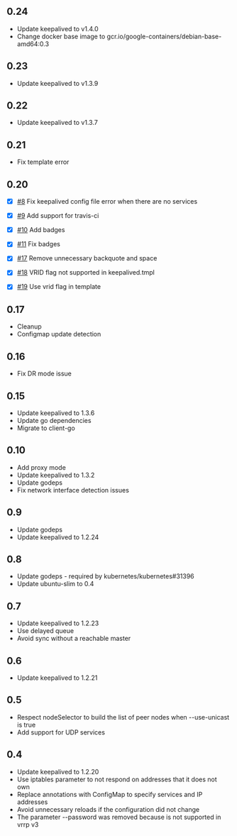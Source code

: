 ## 0.24

- Update keepalived to v1.4.0
- Change docker base image to gcr.io/google-containers/debian-base-amd64:0.3

## 0.23

- Update keepalived to v1.3.9

## 0.22

- Update keepalived to v1.3.7

## 0.21

- Fix template error

## 0.20

- [X] [#8](https://github.com/aledbf/kube-keepalived-vip/pull/8) Fix keepalived config file error when there are no services
- [X] [#9](https://github.com/aledbf/kube-keepalived-vip/pull/9) Add support for travis-ci
- [X] [#10](https://github.com/aledbf/kube-keepalived-vip/pull/10) Add badges
- [X] [#11](https://github.com/aledbf/kube-keepalived-vip/pull/11) Fix badges
- [X] [#17](https://github.com/aledbf/kube-keepalived-vip/pull/17) Remove unnecessary backquote and space
- [X] [#18](https://github.com/aledbf/kube-keepalived-vip/pull/18) VRID flag not supported in keepalived.tmpl
- [X] [#19](https://github.com/aledbf/kube-keepalived-vip/pull/19) Use vrid flag in template


## 0.17
- Cleanup
- Configmap update detection

## 0.16
- Fix DR mode issue

## 0.15
- Update keepalived to 1.3.6
- Update go dependencies
- Migrate to client-go

## 0.10
- Add proxy mode
- Update keepalived to 1.3.2
- Update godeps
- Fix network interface detection issues

## 0.9
- Update godeps
- Update keepalived to 1.2.24

## 0.8
- Update godeps - required by  kubernetes/kubernetes#31396
- Update ubuntu-slim to 0.4

## 0.7
- Update keepalived to 1.2.23
- Use delayed queue
- Avoid sync without a reachable master

## 0.6
- Update keepalived to 1.2.21

## 0.5
- Respect nodeSelector to build the list of peer nodes when --use-unicast is true 
- Add support for UDP services

## 0.4
- Update keepalived to 1.2.20
- Use iptables parameter to not respond on addresses that it does not own
- Replace annotations with ConfigMap to specify services and IP addresses
- Avoid unnecessary reloads if the configuration did not change
- The parameter --password was removed because is not supported in vrrp v3
